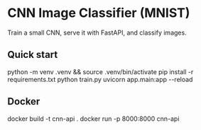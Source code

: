 # CNN Image Classifier (MNIST)
Train a small CNN, serve it with FastAPI, and classify images.

## Quick start
python -m venv .venv && source .venv/bin/activate
pip install -r requirements.txt
python train.py
uvicorn app.main:app --reload

## Docker
docker build -t cnn-api .
docker run -p 8000:8000 cnn-api
